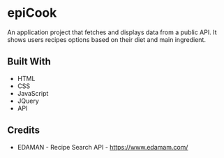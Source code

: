 # epiCook

An application project that fetches and displays data from a public API. It shows users recipes options based on their
diet and main ingredient.


## Built With

* HTML
* CSS
* JavaScript
* JQuery
* API


## Credits

* EDAMAN - Recipe Search API - https://www.edamam.com/
